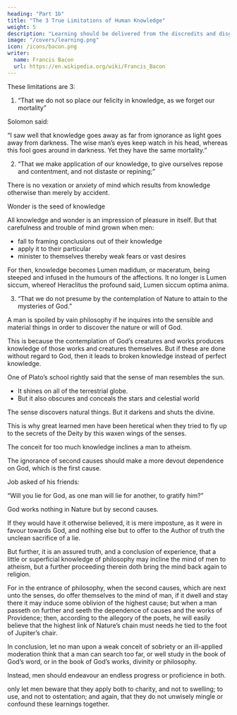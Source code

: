 ```yaml
---
heading: "Part 1b"
title: "The 3 True Limitations of Human Knowledge"
weight: 5
description: "Learning should be delivered from the discredits and disgraces which it has received from disguised ignorance"
image: "/covers/learning.png"
icon: /icons/bacon.png
writer:
  name: Francis Bacon
  url: https://en.wikipedia.org/wiki/Francis_Bacon
---
```



These limitations are 3: 

1. “That we do not so place our felicity in knowledge, as we forget our mortality”

Solomon said: 

“I saw well that knowledge goes away as far from ignorance as light goes away from darkness. The wise man’s eyes keep watch in his head, whereas this fool goes around in darkness. Yet they have the same mortality.” 

2. “That we make application of our knowledge, to give ourselves repose and contentment, and not distaste or repining;”

There is no vexation or anxiety of mind which results from knowledge otherwise than merely by accident.

Wonder is the seed of knowledge

All knowledge and wonder is an impression of pleasure in itself. But that carefulness and trouble of mind grown when men:
- fall to framing conclusions out of their knowledge
- apply it to their particular
- minister to themselves thereby weak fears or vast desires

 <!-- there grows  which is spoken of. -->

For then, knowledge becomes Lumen madidum, or maceratum, being steeped and infused in the humours of the affections. It no longer is Lumen siccum, whereof Heraclitus the profound said, Lumen siccum optima anima.



3. “That we do not presume by the contemplation of Nature to attain to the mysteries of God.”

<!-- This point deserves to be a little stood upon, and not to be lightly passed over; for  -->

A man is spoiled by vain philosophy if he inquires into the sensible and material things in order to discover the nature or will of God.  

This is because the contemplation of God’s creatures and works produces knowledge of those works and creatures themselves. But if these are done without regard to God, then it leads to broken knowledge instead of perfect knowledge.

<!-- , but wonder, which is broken knowledge.  -->

<!-- Therefore, it was most aptly said by  -->

One of Plato’s school rightly said that the sense of man resembles the sun. 
- It shines on all of the terrestrial globe.
- But it also obscures and conceals the stars and celestial world

The sense discovers natural things. But it darkens and shuts the divine.  

This is why great learned men have been heretical when they tried to fly up to the secrets of the Deity by this waxen wings of the senses.

The conceit for too much knowledge inclines a man to atheism.

The ignorance of second causes should make a more devout dependence on God, which is the first cause.

Job asked of his friends: 

“Will you lie for God, as one man will lie for another, to gratify him?”  

God works nothing in Nature but by second causes.

If they would have it otherwise believed, it is mere imposture, as it were in favour towards God, and nothing else but to offer to the Author of truth the unclean sacrifice of a lie.  

But further, it is an assured truth, and a conclusion of experience, that a little or superficial knowledge of philosophy may incline the mind of men to atheism, but a further proceeding therein doth bring the mind back again to religion. 

For in the entrance of philosophy, when the second causes, which are next unto the senses, do offer themselves to the mind of man, if it dwell and stay there it may induce some oblivion of the highest cause; but when a man passeth on further and seeth the dependence of causes and the works of Providence; then, according to the allegory of the poets, he will easily believe that the highest link of Nature’s chain must needs he tied to the foot of Jupiter’s chair.  

In conclusion, let no man upon a weak conceit of sobriety or an ill-applied moderation think that a man can search too far, or well study in the book of God’s word, or in the book of God’s works, divinity or philosophy. 

Instead, men should endeavour an endless progress or proficience in both. 

only let men beware that they apply both to charity, and not to swelling; to use, and not to ostentation; and again, that they do not unwisely mingle or confound these learnings together.
